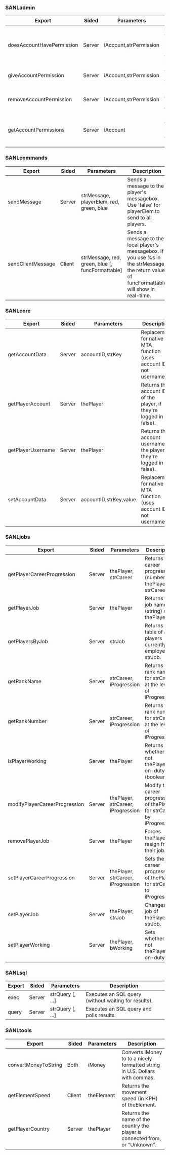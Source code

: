 ### SANLadmin
|Export|Sided|Parameters|Description|
|---|---|---|---|
|doesAccountHavePermission|Server|iAccount,strPermission|Checks whether iAccount has been assigned strPermission.|
|giveAccountPermission|Server|iAccount,strPermission|Assign strPermission to iAccount.|
|removeAccountPermission|Server|iAccount,strPermission|Remove assignment of strPermission to iAccount.|
|getAccountPermissions|Server|iAccount|Returns a table of every permission assigned to iAccount.|

### SANLcommands
|Export|Sided|Parameters|Description|
|---|---|---|---|
|sendMessage|Server|strMessage, playerElem, red, green, blue|Sends a message to the player's messagebox. Use 'false' for playerElem to send to all players.|
|sendClientMessage|Client|strMessage, red, green, blue [, funcFormattable]|Sends a message to the local player's messagebox. If you use %s in the strMessage, the return value of funcFormattable will show in real-time.|

### SANLcore
|Export|Sided|Parameters|Description|
|---|---|---|---|
|getAccountData|Server|accountID,strKey|Replacement for native MTA function (uses account ID, not username).|
|getPlayerAccount|Server|thePlayer|Returns the account ID of the player, if they're logged in (or false).|
|getPlayerUsername|Server|thePlayer|Returns the account username of the player, if they're logged in (or false).|
|setAccountData|Server|accountID,strKey,value|Replacement for native MTA function (uses account ID, not username).|

### SANLjobs
|Export|Sided|Parameters|Description|
|---|---|---|---|
|getPlayerCareerProgression|Server|thePlayer, strCareer|Returns the career progression (number) of thePlayer for strCareer.|
|getPlayerJob|Server|thePlayer|Returns the job name (string) of thePlayer.|
|getPlayersByJob|Server|strJob|Returns a table of all players currently employed as strJob.|
|getRankName|Server|strCareer, iProgression|Returns the rank name for strCareer at the level of iProgression.|
|getRankNumber|Server|strCareer, iProgression|Returns the rank number for strCareer at the level of iProgression.|
|isPlayerWorking|Server|thePlayer|Returns whether or not thePlayer is on-duty (boolean).|
|modifyPlayerCareerProgression|Server|thePlayer, strCareer, iProgression|Modify the career progression of thePlayer for strCareer by iProgresion.|
|removePlayerJob|Server|thePlayer|Forces thePlayer to resign from their job.|
|setPlayerCareerProgression|Server|thePlayer, strCareer, iProgression|Sets the career progression of thePlayer for strCareer to iProgression.|
|setPlayerJob|Server|thePlayer, strJob|Changes the job of thePlayer to strJob.|
|setPlayerWorking|Server|thePlayer, bWorking|Sets whether or not thePlayer is on-duty.|

### SANLsql
|Export|Sided|Parameters|Description|
|---|---|---|---|
|exec|Server|strQuery [, ...]|Executes an SQL query (without waiting for results).|
|query|Server|strQuery [, ...]|Executes an SQL query and polls results.|

### SANLtools
|Export|Sided|Parameters|Description|
|---|---|---|---|
|convertMoneyToString|Both|iMoney|Converts iMoney to to a nicely formatted string in U.S. Dollars with commas.|
|getElementSpeed|Client|theElement|Returns the movement speed (in KPH) of theElement.|
|getPlayerCountry|Server|thePlayer|Returns the name of the country the player is connected from, or "Unknown".|
